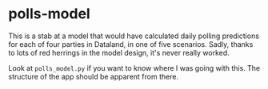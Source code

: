 # polls-model
This is a stab at a model that would have calculated daily polling predictions for each of four parties in Dataland, in one of five scenarios. Sadly, thanks to lots of red herrings in the model design, it's never really worked.

Look at `polls_model.py` if you want to know where I was going with this. The structure of the app should be apparent from there.